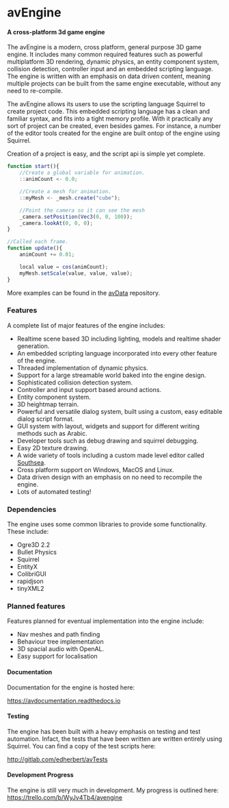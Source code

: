 # avEngine

#### A cross-platform 3d game engine
The avEngine is a modern, cross platform, general purpose 3D game engine.
It includes many common required features such as powerful multiplatform 3D rendering, dynamic physics, an entity component system, collision detection, controller input and an embedded scripting language.
The engine is written with an emphasis on data driven content, meaning multiple projects can be built from the same engine executable, without any need to re-compile.

The avEngine allows its users to use the scripting language Squirrel to create project code.
This embedded scripting language has a clean and familiar syntax, and fits into a tight memory profile.
With it practically any sort of project can be created, even besides games.
For instance, a number of the editor tools created for the engine are built ontop of the engine using Squirrel.

Creation of a project is easy, and the script api is simple yet complete.

```js
function start(){
    //Create a global variable for animation.
    ::animCount <- 0.0;

    //Create a mesh for animation.
    ::myMesh <- _mesh.create("cube");

    //Point the camera so it can see the mesh
    _camera.setPosition(Vec3(0, 0, 100));
    _camera.lookAt(0, 0, 0);
}

//Called each frame.
function update(){
    animCount += 0.01;

    local value = cos(animCount);
    myMesh.setScale(value, value, value);
}
```

More examples can be found in the [avData](http://gitlab.com/edherbert/avData) repository.

### Features

A complete list of major features of the engine includes:

 * Realtime scene based 3D including lighting, models and realtime shader generation.
 * An embedded scripting language incorporated into every other feature of the engine.
 * Threaded implementation of dynamic physics.
 * Support for a large streamable world baked into the engine design.
 * Sophisticated collision detection system.
 * Controller and input support based around actions.
 * Entity component system.
 * 3D heightmap terrain.
 * Powerful and versatile dialog system, built using a custom, easy editable dialog script format.
 * GUI system with layout, widgets and support for different writing methods such as Arabic.
 * Developer tools such as debug drawing and squirrel debugging.
 * Easy 2D texture drawing.
 * A wide variety of tools including a custom made level editor called [Southsea](http://gitlab.com/edherbert/Southsea).
 * Cross platform support on Windows, MacOS and Linux.
 * Data driven design with an emphasis on no need to recompile the engine.
 * Lots of automated testing!

### Dependencies

The engine uses some common libraries to provide some functionality.
These include:

 * Ogre3D 2.2
 * Bullet Physics
 * Squirrel
 * EntityX
 * ColibriGUI
 * rapidjson
 * tinyXML2

### Planned features

Features planned for eventual implementation into the engine include:

 * Nav meshes and path finding
 * Behaviour tree implementation
 * 3D spacial audio with OpenAL.
 * Easy support for localisation

#### Documentation
Documentation for the engine is hosted here:

https://avdocumentation.readthedocs.io

#### Testing
The engine has been built with a heavy emphasis on testing and test automation.
Infact, the tests that have been written are written entirely using Squirrel.
You can find a copy of the test scripts here:

http://gitlab.com/edherbert/avTests

#### Development Progress
The engine is still very much in development. My progress is outlined here:
https://trello.com/b/WyJv4Tb4/avengine
